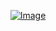<p align="center"><a href="#"><img src="https://static.zorin.space/media/logos/ZorinProjectsSP.svg" alt="Image"></a></p>
